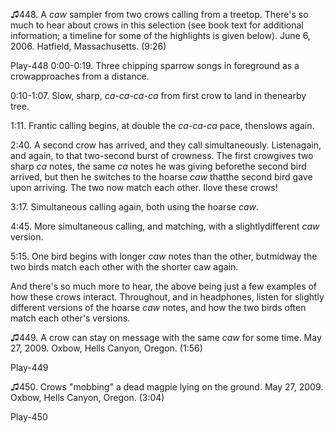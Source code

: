 ♫448. A *caw* sampler from two crows calling from a treetop. There's so
much to hear about crows in this selection (see book text for additional
information; a timeline for some of the highlights is given below). June
6, 2006. Hatfield, Massachusetts. (9:26)

Play-448
0:00-0:19. Three chipping sparrow songs in foreground as a crowapproaches from a distance.

0:10-1:07. Slow, sharp, *ca-ca-ca-ca* from first crow to land in thenearby tree.

1:11. Frantic calling begins, at double the *ca-ca-ca* pace, thenslows again.

2:40. A second crow has arrived, and they call simultaneously. Listenagain, and again, to that two-second burst of crowness. The first crowgives two sharp *ca* notes, the same *ca* notes he was giving beforethe second bird arrived, but then he switches to the hoarse *caw* thatthe second bird gave upon arriving. The two now match each other. Ilove these crows!

3:17. Simultaneous calling again, both using the hoarse *caw*.

4:45. More simultaneous calling, and matching, with a slightlydifferent *caw* version.

5:15. One bird begins with longer *caw* notes than the other, butmidway the two birds match each other with the shorter caw again.

And there's so much more to hear, the above being just a few examples of
how these crows interact. Throughout, and in headphones, listen for
slightly different versions of the hoarse *caw* notes, and how the two
birds often match each other's versions.

♫449. A crow can stay on message with the same *caw* for some time. May
27, 2009. Oxbow, Hells Canyon, Oregon. (1:56)

Play-449

♫450. Crows "mobbing" a dead magpie lying on the ground. May 27, 2009.
Oxbow, Hells Canyon, Oregon. (3:04)

Play-450
